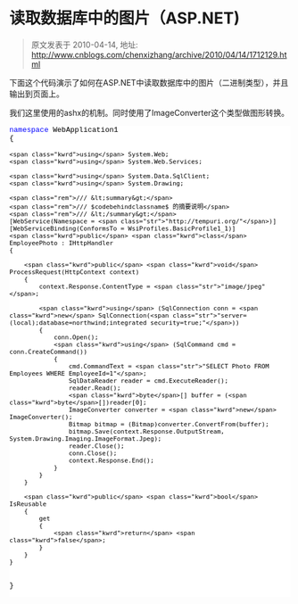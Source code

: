 # 读取数据库中的图片（ASP.NET) 
> 原文发表于 2010-04-14, 地址: http://www.cnblogs.com/chenxizhang/archive/2010/04/14/1712129.html 


<p>下面这个代码演示了如何在ASP.NET中读取数据库中的图片（二进制类型），并且输出到页面上。</p> <p>我们这里使用的ashx的机制。同时使用了ImageConverter这个类型做图形转换。</p><pre class="csharpcode"><span class="kwrd">namespace</span> WebApplication1
{

    <span class="kwrd">using</span> System.Web;
    <span class="kwrd">using</span> System.Web.Services;

    <span class="kwrd">using</span> System.Data.SqlClient;
    <span class="kwrd">using</span> System.Drawing;

    <span class="rem">/// &lt;summary&gt;</span>
    <span class="rem">/// $codebehindclassname$ 的摘要说明</span>
    <span class="rem">/// &lt;/summary&gt;</span>
    [WebService(Namespace = <span class="str">"http://tempuri.org/"</span>)]
    [WebServiceBinding(ConformsTo = WsiProfiles.BasicProfile1_1)]
    <span class="kwrd">public</span> <span class="kwrd">class</span> EmployeePhoto : IHttpHandler
    {

        <span class="kwrd">public</span> <span class="kwrd">void</span> ProcessRequest(HttpContext context)
        {
            context.Response.ContentType = <span class="str">"image/jpeg"</span>;

            <span class="kwrd">using</span> (SqlConnection conn = <span class="kwrd">new</span> SqlConnection(<span class="str">"server=(local);database=northwind;integrated security=true;"</span>))
            {
                conn.Open();
                <span class="kwrd">using</span> (SqlCommand cmd = conn.CreateCommand())
                {
                    cmd.CommandText = <span class="str">"SELECT Photo FROM Employees WHERE EmployeeId=1"</span>;
                    SqlDataReader reader = cmd.ExecuteReader();
                    reader.Read();
                    <span class="kwrd">byte</span>[] buffer = (<span class="kwrd">byte</span>[])reader[0];
                    ImageConverter converter = <span class="kwrd">new</span> ImageConverter();
                    Bitmap bitmap = (Bitmap)converter.ConvertFrom(buffer);
                    bitmap.Save(context.Response.OutputStream, System.Drawing.Imaging.ImageFormat.Jpeg);
                    reader.Close();
                    conn.Close();
                    context.Response.End();
                }
            }
        }

        <span class="kwrd">public</span> <span class="kwrd">bool</span> IsReusable
        {
            get
            {
                <span class="kwrd">return</span> <span class="kwrd">false</span>;
            }
        }
    }
}
</pre>
<style type="text/css">.csharpcode, .csharpcode pre
{
	font-size: small;
	color: black;
	font-family: consolas, "Courier New", courier, monospace;
	background-color: #ffffff;
	/*white-space: pre;*/
}
.csharpcode pre { margin: 0em; }
.csharpcode .rem { color: #008000; }
.csharpcode .kwrd { color: #0000ff; }
.csharpcode .str { color: #006080; }
.csharpcode .op { color: #0000c0; }
.csharpcode .preproc { color: #cc6633; }
.csharpcode .asp { background-color: #ffff00; }
.csharpcode .html { color: #800000; }
.csharpcode .attr { color: #ff0000; }
.csharpcode .alt 
{
	background-color: #f4f4f4;
	width: 100%;
	margin: 0em;
}
.csharpcode .lnum { color: #606060; }
</style>